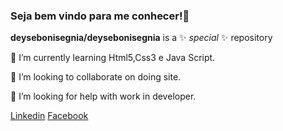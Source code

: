 ### Seja bem vindo para me conhecer!👋



  
**deysebonisegnia/deysebonisegnia** is a ✨ _special_ ✨ repository 

 🌱 I’m currently learning Html5,Css3 e Java Script.
 
 👯 I’m looking to collaborate on doing site.
 
 🤔 I’m looking for help with work in developer.
 
 <a href="https://www.linkedin.com/in/deyse-bonisegnia-995486171/">
            <i class="fa-brands fa-linkedin"></i>Linkedin</a>
            <a href="https://www.facebook.com/profile.php?id=100015808627881">
             <i class="fa-brands fa-facebook"></i>Facebook</a>
            
            

                 
 

